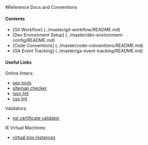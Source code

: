 #Reference Docs and Conventions

#### Contents
- [Git Workflow] (../master/git-workflow/README.md)
- [Dev Environment Setup] (../master/dev-environment-config/README.md)
- [Code Conventions] (../master/code-conventions/README.md)
- [GA Event Tracking] (../master/ga-event-tracking/README.md)

#### Useful Links
  Online linters:
  - [seo tools](http://seositecheckup.com/tools/sitemap-test)
  - [sitemap checker](http://www.xmlcheck.com)
  - [json lint](http://jsonlint.com)
  - [css lint](http://csslint.net)

  Validators:
  - [ssl certificate validator](https://www.ssllabs.com/ssltest/index.html)

  IE Virtual Machines:
  - [virtual box instances](https://github.com/xdissent/ievms)
